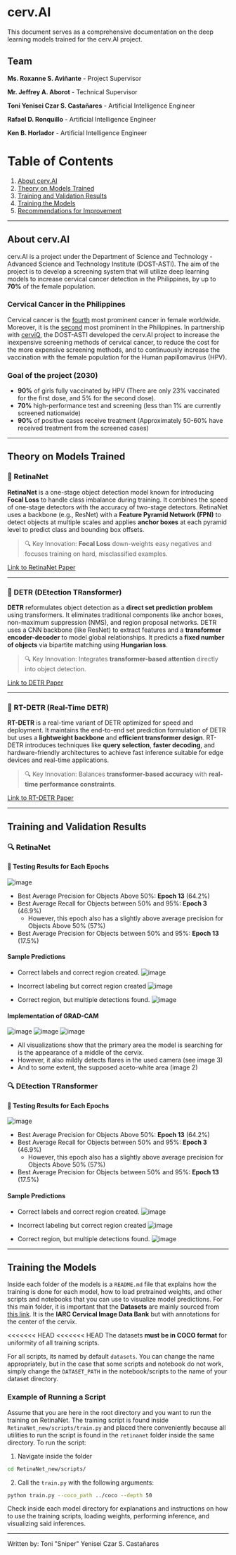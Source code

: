 # cerv.AI

This document serves as a comprehensive documentation on the deep learning models trained for the cerv.AI project.


## Team
**Ms. Roxanne S. Aviñante** - Project Supervisor 

**Mr. Jeffrey A. Aborot** - Technical Supervisor


**Toni Yenisei Czar S. Castañares** - Artificial Intelligence Engineer

**Rafael D. Ronquillo** - Artificial Intelligence Engineer

**Ken B. Horlador** - Artificial Intelligence Engineer

# Table of Contents

1. [About cerv.AI](#about-cervai)
2. [Theory on Models Trained](#theory-on-models-trained)
3. [Training and Validation Results](#training-and-validation-results)
4. [Training the Models](#training-the-models)
5. [Recommendations for Improvement](#recommendations-for-improvement)

---

## About cerv.AI

cerv.AI is a project under the Department of Science and Technology - Advanced Science and Technology Institute (DOST-ASTI). The aim of the project is to develop a screening system that will utilize deep learning models to increase cervical cancer detection in the Philippines, by up to **70%** of the female population.

### Cervical Cancer in the Philippines
Cervical cancer is the [fourth](https://www.who.int/news-room/fact-sheets/detail/cervical-cancer) most prominent cancer in female worldwide. Moreover, it is the [second](https://www.philhealth.gov.ph/news/2023/cervical_coverage.pdf) most prominent in the Philippines. In partnership with [cerviQ](https://endcervicalcancerph.com/), the DOST-ASTI developed the cerv.AI project to increase the inexpensive screening methods of cervical cancer, to reduce the cost for the more expensive screening methods, and to continuously increase the vaccination with the female population for the Human papillomavirus (HPV). 

### Goal of the project (2030)
- **90%** of girls fully vaccinated by HPV (There are only 23% vaccinated for the first dose, and 5% for the second dose).
- **70%** high-performance test and screening (less than 1% are currently screened nationwide)
- **90%** of positive cases receive treatment (Approximately 50-60% have received treatment from the screened cases)

---

## Theory on Models Trained

### 📌 RetinaNet

**RetinaNet** is a one-stage object detection model known for introducing **Focal Loss** to handle class imbalance during training. It combines the speed of one-stage detectors with the accuracy of two-stage detectors. RetinaNet uses a backbone (e.g., ResNet) with a **Feature Pyramid Network (FPN)** to detect objects at multiple scales and applies **anchor boxes** at each pyramid level to predict class and bounding box offsets.

> 🔍 Key Innovation: **Focal Loss** down-weights easy negatives and focuses training on hard, misclassified examples.

[Link to RetinaNet Paper](https://arxiv.org/abs/1708.02002)

---

### 📌 DETR (DEtection TRansformer)

**DETR** reformulates object detection as a **direct set prediction problem** using transformers. It eliminates traditional components like anchor boxes, non-maximum suppression (NMS), and region proposal networks. DETR uses a CNN backbone (like ResNet) to extract features and a **transformer encoder-decoder** to model global relationships. It predicts a **fixed number of objects** via bipartite matching using **Hungarian loss**.

> 🔍 Key Innovation: Integrates **transformer-based attention** directly into object detection.

[Link to DETR Paper](https://arxiv.org/abs/2005.12872)

---

### 📌 RT-DETR (Real-Time DETR)

**RT-DETR** is a real-time variant of DETR optimized for speed and deployment. It maintains the end-to-end set prediction formulation of DETR but uses a **lightweight backbone** and **efficient transformer design**. RT-DETR introduces techniques like **query selection**, **faster decoding**, and hardware-friendly architectures to achieve fast inference suitable for edge devices and real-time applications.

> 🔍 Key Innovation: Balances **transformer-based accuracy** with **real-time performance constraints**.

[Link to RT-DETR Paper]([INSERT_LINK_HERE](https://docs.ultralytics.com/models/rtdetr/))

---

## Training and Validation Results

### 🔍 RetinaNet

#### 🧪 Testing Results for Each Epochs
![image](https://github.com/user-attachments/assets/444deeb9-3b11-4bef-a0f9-b07ef35f208e)

- Best Average Precision for Objects Above 50%: **Epoch 13** (64.2%)
- Best Average Recall for Objects between 50% and 95%: **Epoch 3** (46.9%)
  - However, this epoch also has a slightly above average precision for Objects Above 50% (57%)
- Best Average Precision for Objects between 50% and 95%: **Epoch 13** (17.5%)

#### Sample Predictions
- Correct labels and correct region created.
![image](https://github.com/user-attachments/assets/eb2d5800-285b-4fdd-a33b-7b79a0f241d2)

- Incorrect labeling but correct region created
![image](https://github.com/user-attachments/assets/1239d4e5-eb6c-4bfb-b8e5-e6fca4ad0a75)

- Correct region, but multiple detections found.
![image](https://github.com/user-attachments/assets/85b7a0ed-87d0-4e89-a6a4-88e6de406f16)

#### Implementation of GRAD-CAM
![image](https://github.com/user-attachments/assets/cc1e982c-bf48-4dd7-8812-9a677a60b010)
![image](https://github.com/user-attachments/assets/63be0247-df52-4b4f-b52f-60f17c8781a9)
![image](https://github.com/user-attachments/assets/23f06ea5-4ad7-4e02-8f8d-512f3c3a9e30)

- All visualizations show that the primary area the model is searching for is the appearance of a middle of the cervix.
- However, it also mildly detects flares in the used camera (see image 3)
- And to some extent, the supposed aceto-white area (image 2)

### 🔍 DEtection TRansformer

#### 🧪 Testing Results for Each Epochs
![image](https://github.com/user-attachments/assets/444deeb9-3b11-4bef-a0f9-b07ef35f208e)

- Best Average Precision for Objects Above 50%: **Epoch 13** (64.2%)
- Best Average Recall for Objects between 50% and 95%: **Epoch 3** (46.9%)
  - However, this epoch also has a slightly above average precision for Objects Above 50% (57%)
- Best Average Precision for Objects between 50% and 95%: **Epoch 13** (17.5%)

#### Sample Predictions
- Correct labels and correct region created.
![image](https://github.com/user-attachments/assets/eb2d5800-285b-4fdd-a33b-7b79a0f241d2)

- Incorrect labeling but correct region created
![image](https://github.com/user-attachments/assets/1239d4e5-eb6c-4bfb-b8e5-e6fca4ad0a75)

- Correct region, but multiple detections found.
![image](https://github.com/user-attachments/assets/85b7a0ed-87d0-4e89-a6a4-88e6de406f16)

---

## Training the Models

Inside each folder of the models is a `README.md` file that explains how the training is done for each model, how to load pretrained weights, and other scripts and notebooks that you can use to visualize model predictions. For this main folder, it is important that the **Datasets** are mainly sourced from [this link](universe.roboflow.com/madhura/merged-acetic-acid/dataset/3). It is the **IARC Cervical Image Data Bank** but with annotations for the center of the cervix.

<<<<<<< HEAD
<<<<<<< HEAD
The datasets **must be in COCO format** for uniformity of all training scripts.

For all scripts, its named by default `datasets`. You can change the name appropriately, but in the case that some scripts and notebook do not work, simply change the `DATASET_PATH` in the notebook/scripts to the name of your dataset directory.

### Example of Running a Script

Assume that you are here in the root directory and you want to run the training on RetinaNet. The training script is found inside `RetinaNet_new/scripts/train.py` and placed there conveniently because all utilities to run the script is found in the `retinanet` folder inside the same directory. To run the script:

1. Navigate inside the folder
```bash
cd RetinaNet_new/scripts/
```

2. Call the `train.py` with the following arguments:
```bash
python train.py --coco_path ../coco --depth 50
```

Check inside each model directory for explanations and instructions on how to use the training scripts, loading weights, performing inference, and visualizing said inferences.

---

Written by: Toni "Sniper" Yenisei Czar S. Castañares